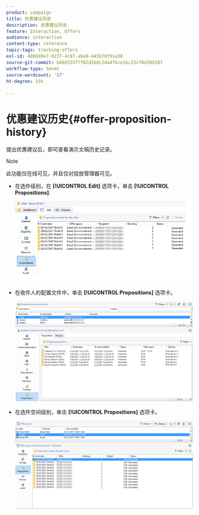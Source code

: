 ```yaml
---
product: campaign
title: 优惠建议历史
description: 优惠建议历史
feature: Interaction, Offers
audience: interaction
content-type: reference
topic-tags: tracking-offers
exl-id: 480d49e7-0237-4c87-abe8-445b7bf91a30
source-git-commit: b666535f7f82d1b8c2da4fbce1bc25cf8d39d187
workflow-type: tm+mt
source-wordcount: '57'
ht-degree: 15%

---
```


# 优惠建议历史{#offer-proposition-history}



提出优惠建议后，即可查看演示文稿历史记录。

>[!NOTE]
>
>此功能仅在线可见，并且仅对投放管理器可见。

* 在选件级别，在 **[!UICONTROL Edit]** 选项卡，单击 **[!UICONTROL Propositions]**.

  ![](assets/offer_followup_006.png)

* 在收件人的配置文件中，单击 **[!UICONTROL Propositions]** 选项卡。

  ![](assets/offer_followup_002.png)

* 在选件空间级别，单击 **[!UICONTROL Propositions]** 选项卡。

  ![](assets/offer_space_prop_001_b.png)
